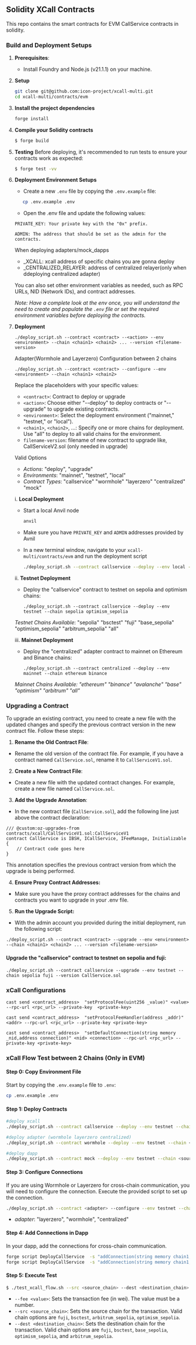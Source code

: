 ## Solidity XCall Contracts

This repo contains the smart contracts for EVM CallService contracts in solidity.

### Build and Deployment Setups

1. **Prerequisites**:
   - Install Foundry and Node.js (v21.1.1) on your machine.

2. **Setup**
    ```bash
    git clone git@github.com:icon-project/xcall-multi.git
    cd xcall-multi/contracts/evm
    ```

3. **Install the project dependencies**
    ```bash
    forge install
    ```

4. **Compile your Solidity contracts**

    ```bash
    $ forge build
    ```

5. **Testing**
    Before deploying, it's recommended to run tests to ensure your contracts work as expected:

    ```bash
    $ forge test -vv
    ```

6. **Deployment Environment Setups**

    - Create a new `.env` file by copying the `.env.example` file:
     ```bash
        cp .env.example .env
    ```

    - Open the .env file and update the following values:
    ```env
    PRIVATE_KEY: Your private key with the "0x" prefix.
    
    ADMIN: The address that should be set as the admin for the contracts.
    ```

    When deploying adapters/mock_dapps
    * <CHAIN>_XCALL: xcall address of specific chains you are gonna deploy
    * <CHAIN>_CENTRALIZED_RELAYER: address of centralized relayer(only when ddeploying centralized adapter)

    You can also set other environment variables as needed, such as RPC URLs, NID (Network IDs), and contract addresses.

    *Note: Have a complete look at the env once, you will understand the need to create and populate the `.env` file or set the required environment variables before deploying the contracts.*

7. **Deployment**

    ```shell
    ./deploy_script.sh --contract <contract> --<action> --env <environment> --chain <chain1> <chain2> ... --version <filename-version>
    ```

    Adapter(Wormhole and Layerzero) Configuration between 2 chains
    ```shell
    ./deploy_script.sh --contract <contract> --configure --env <environment> --chain <chain1> <chain2> 
    ```
    Replace the placeholders with your specific values:

    - `<contract>`: Contract to deploy or upgrade
    - `<action>`: Choose either "--deploy" to deploy contracts or "--upgrade" to upgrade existing contracts.
    - `<environment>`: Select the deployment environment ("mainnet," "testnet," or "local").
    - `<chain1>`, `<chain2>`, ...: Specify one or more chains for deployment. Use "all" to deploy to all valid chains for the environment.
    - `filename-version`: filename of new contract to upgrade like, CallServiceV2.sol (only needed in upgrade)

    Valid Options

    - *Actions*: "deploy", "upgrade"
    - *Environments*: "mainnet", "testnet", "local"
    - *Contract Types*: "callservice" "wormhole" "layerzero" "centralized" "mock"

    i. **Local Deployment**
    - Start a local Anvil node
        ```bash
        anvil
        ```
    - Make sure you have `PRIVATE_KEY` and `ADMIN` addresses provided by Avnil
    - In a new terminal window, navigate to your `xcall-multi/contracts/evm` and run the deployment script

        ```bash
        ./deploy_script.sh --contract callservice --deploy --env local --chain local
        ```
    ii. **Testnet Deployment**
    - Deploy the "callservice" contract to testnet on sepolia and optimism chains:

        ```shell
        ./deploy_script.sh --contract callservice --deploy --env testnet --chain sepolia optimism_sepolia
        ```

     *Testnet Chains Available*: "sepolia" "bsctest" "fuji" "base_sepolia" "optimism_sepolia" "arbitrum_sepolia" "all"

    iii. **Mainnet Deployment**

    - Deploy the "centralized" adapter contract to mainnet on Ethereum and Binance chains:

        ```shell
        ./deploy_script.sh --contract centralized --deploy --env mainnet --chain ethereum binance
        ```

    *Mainnet Chains Available: "ethereum" "binance" "avalanche" "base" "optimism" "arbitrum" "all"*

### Upgrading a Contract

To upgrade an existing contract, you need to create a new file with the updated changes and specify the previous contract version in the new contract file. Follow these steps:

1. **Rename the Old Contract File**:
  - Rename the old version of the contract file. For example, if you have a contract named `CallService.sol`, rename it to `CallServiceV1.sol`.

2. **Create a New Contract File**:
  - Create a new file with the updated contract changes. For example, create a new file named `CallService.sol`.

3. **Add the Upgrade Annotation**:
  - In the new contract file (`CallService.sol`), add the following line just above the contract declaration:

  ```solidity
  /// @custom:oz-upgrades-from contracts/xcall/CallServiceV1.sol:CallServiceV1
  contract CallService is IBSH, ICallService, IFeeManage, Initializable {
      // Contract code goes here
  }
  ```
  This annotation specifies the previous contract version from which the upgrade is being performed.

4. **Ensure Proxy Contract Addresses:**
 - Make sure you have the proxy contract addresses for the chains and contracts you want to upgrade in your .env file.

5. **Run the Upgrade Script:**
 - With the admin account you provided during the initial deployment, run the following script:

```shell
./deploy_script.sh --contract <contract> --upgrade --env <environment> --chain <chain1> <chain2> ... --version <filename-version>
```

#### Upgrade the "callservice" contract to testnet on sepolia and fuji:

```shell
./deploy_script.sh --contract callservice --upgrade --env testnet --chain sepolia fuji --version CallService.sol
```

### xCall Configurations

```shell
cast send <contract_address>  "setProtocolFee(uint256 _value)" <value> --rpc-url <rpc_url> --private-key  <private-key>
```

```shell
cast send <contract_address>  "setProtocolFeeHandler(address _addr)" <addr> --rpc-url <rpc_url> --private-key <private-key>
```

```shell
cast send <contract_address>  "setDefaultConnection(string memory _nid,address connection)" <nid> <connection> --rpc-url <rpc_url> --private-key <private-key>
```

### xCall Flow Test between 2 Chains (Only in EVM)

#### Step 0: Copy Environment File

Start by copying the `.env.example` file to `.env`:

```bash
cp .env.example .env
```

#### Step 1: Deploy Contracts

```bash
#deploy xcall
./deploy_script.sh --contract callservice --deploy --env testnet --chain <source_chain> <destination_chain> 
```

```bash
#deploy adapter (wormhole layerzero centralized)
./deploy_script.sh --contract wormhole --deploy --env testnet --chain <source_chain> <destination_chain> 
```

```bash
#deploy dapp
./deploy_script.sh --contract mock --deploy --env testnet --chain <source_chain> <destination_chain> 
```
#### Step 3: Configure Connections

If you are using Wormhole or Layerzero for cross-chain communication, you will need to configure the connection. Execute the provided script to set up the connection. 

```bash
./deploy_script.sh --contract <adapter> --configure --env testnet --chain <source_chain> <destination_chain>
```
- *adapter*: "layerzero", "wormhole", "centralized"

#### Step 4: Add Connections in Dapp

In your dapp, add the connections for cross-chain communication.

```bash
forge script DeployCallService  -s "addConnection(string memory chain1, string memory chain2)" <source_chain> <destination_chain> --fork-url <source_chain> --broadcast        
forge script DeployCallService  -s "addConnection(string memory chain1, string memory chain2)" <destination_chain> <source_chain> --fork-url <destination_chain> --broadcast   
```

#### Step 5: Execute Test
```bash
$ ./test_xcall_flow.sh --src <source_chain> --dest <destination_chain> --fee <value>
```

- `--fee <value>`: Sets the transaction fee (in wei). The value must be a number.
- `--src <source_chain>`: Sets the source chain for the transaction. Valid chain options are `fuji`, `bsctest`, `arbitrum_sepolia`, `optimism_sepolia`.
- `--dest <destination_chain>`: Sets the destination chain for the transaction. Valid chain options are `fuji`, `bsctest`, `base_sepolia`, `optimism_sepolia`, and `arbitrum_sepolia`.
